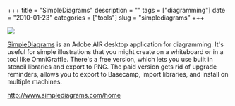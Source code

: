 +++
title = "SimpleDiagrams"
description = ""
tags = ["diagramming"]
date = "2010-01-23"
categories = ["tools"]
slug = "simplediagrams"
+++


<div class="tool-screenshot mb1"><a href="http://www.simplediagrams.com/home"><img id="bluga-thumbnail-2739" class="bluga-thumbnail custom" src="//konigi.com/media/bluga/
wt523007014be88_custom.jpg"/></a></div><p><a href="http://www.simplediagrams.com/home">SimpleDiagrams</a> is an Adobe AIR desktop application for diagramming. It's useful for simple illustrations that you might create on a whiteboard or in a tool like OmniGraffle. There's a free version, which lets you use built in stencil libraries and export to PNG. The paid version gets rid of upgrade reminders, allows you to export to Basecamp, import libraries, and install on multiple machines.</p>

  
<p><a href="http://www.simplediagrams.com/home">http://www.simplediagrams.com/home</a></p>
      
